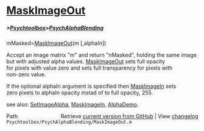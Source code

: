 # [MaskImageOut](MaskImageOut)
##### >[Psychtoolbox](Psychtoolbox)>[PsychAlphaBlending](PsychAlphaBlending)

mMasked=[MaskImageOut](MaskImageOut)(m [,alphaIn])  
  
Accept an image matrix "m" and return "nMasked", holding the same image  
but with adjusted alpha values.  [MaskImageOut](MaskImageOut) sets full opacity  
for pixels with value zero and sets full transparency for pixels with  
non-zero value.  
  
If the optional alphaIn argument is specified then [MaskImageIn](MaskImageIn) sets  
zero pixels to alphaIn opacity instad of to full opacity, 255.   
  
see also: [SetImageAlpha](SetImageAlpha), [MaskImageIn](MaskImageIn), [AlphaDemo](AlphaDemo).   




<div class="code_header" style="text-align:right;">
  <span style="float:left;">Path&nbsp;&nbsp;</span> <span class="counter">Retrieve <a href=
  "https://raw.github.com/Psychtoolbox-3/Psychtoolbox-3/beta/Psychtoolbox/PsychAlphaBlending/MaskImageOut.m">current version from GitHub</a> | View <a href=
  "https://github.com/Psychtoolbox-3/Psychtoolbox-3/commits/beta/Psychtoolbox/PsychAlphaBlending/MaskImageOut.m">changelog</a></span>
</div>
<div class="code">
  <code>Psychtoolbox/PsychAlphaBlending/MaskImageOut.m</code>
</div>

